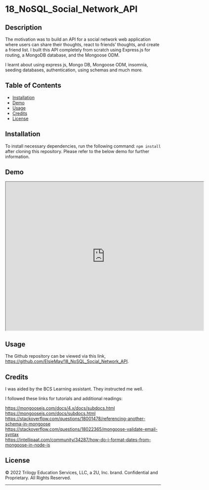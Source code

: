 # 18_NoSQL_Social_Network_API

## Description

The motivation was to build an API for a social network web application where users can share their thoughts, react to friends’ thoughts, and create a friend list. I built this API completely from scratch using Express.js for routing, a MongoDB database, and the Mongoose ODM.

I learnt about using express js, Mongo DB, Mongoose ODM, insomnia, seeding databases, authentication, using schemas and much more.

## Table of Contents

- [Installation](#installation)
- [Demo](#demo)
- [Usage](#usage)
- [Credits](#credits)
- [License](#license)

## Installation

To install necessary dependencies, run the following command: `npm install` after cloning this repository. Please refer to the below demo for further information.

## Demo

<iframe src="https://drive.google.com/file/d/1PjMz9tSdvIEMoatuKr3mucFNh0p9pRSK/preview" width="640" height="480"></iframe>

## Usage

The Github repository can be viewed via this link, https://github.com/ElsieMay/18_NoSQL_Social_Network_API.

## Credits

I was aided by the BCS Learning assistant. They instructed me well.

I followed these links for tutorials and additional readings:

https://mongoosejs.com/docs/4.x/docs/subdocs.html<br>
https://mongoosejs.com/docs/subdocs.html<br>
https://stackoverflow.com/questions/18001478/referencing-another-schema-in-mongoose<br>
https://stackoverflow.com/questions/18022365/mongoose-validate-email-syntax<br>
https://intellipaat.com/community/34287/how-do-i-format-dates-from-mongoose-in-node-js<br>

## License

© 2022 Trilogy Education Services, LLC, a 2U, Inc. brand. Confidential and Proprietary. All Rights Reserved.

---
